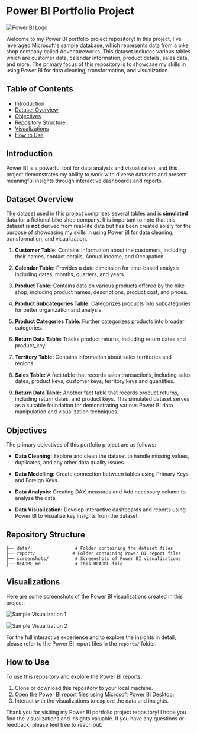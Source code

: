 # Power BI Portfolio Project

![Power BI Logo](https://upload.wikimedia.org/wikipedia/commons/c/cf/New_Power_BI_Logo.svg)

Welcome to my Power BI portfolio project repository! In this project, I've leveraged Microsoft's sample database, which represents data from a bike shop company called Adventureworks. This dataset includes various tables which are customer data, calendar information, product details, sales data, and more. The primary focus of this repository is to showcase my skills in using Power BI for data cleaning, transformation, and visualization.

## Table of Contents
- [Introduction](#introduction)
- [Dataset Overview](#dataset-overview)
- [Objectives](#objectives)
- [Repository Structure](#repository-structure)
- [Visualizations](#visualizations)
- [How to Use](#how-to-use)


## Introduction
Power BI is a powerful tool for data analysis and visualization, and this project demonstrates my ability to work with diverse datasets and present meaningful insights through interactive dashboards and reports.

## Dataset Overview
The dataset used in this project comprises several tables and is **simulated** data for a fictional bike shop company. It is important to note that this dataset is **not** derived from real-life data but has been created solely for the purpose of showcasing my skills in using Power BI for data cleaning, transformation, and visualization.

1. **Customer Table:** Contains information about the customers, including their names, contact details, Annual income, and Occupation.

2. **Calendar Table:** Provides a date dimension for time-based analysis, including dates, months, quarters, and years.

3. **Product Table:** Contains data on various products offered by the bike shop, including product names, descriptions, product cost, and prices.

4. **Product Subcategories Table:** Categorizes products into subcategories for better organization and analysis.

5. **Product Categories Table:** Further categorizes products into broader categories.

6. **Return Data Table:** Tracks product returns, including return dates and product_key.

7. **Territory Table:** Contains information about sales territories and regions.

8. **Sales Table:** A fact table that records sales transactions, including sales dates, product keys, customer keys, territory keys and quantities.

9. **Return Data Table:** Another fact table that records product returns, including return dates, and product keys. 
This simulated dataset serves as a suitable foundation for demonstrating various Power BI data manipulation and visualization techniques.

## Objectives

The primary objectives of this portfolio project are as follows:

- **Data Cleaning:** Explore and clean the dataset to handle missing values, duplicates, and any other data quality issues.

- **Data Modelling:** Create connection between tables using Primary Keys and Foreign Keys.

- **Data Analysis:** Creating DAX measures and Add necessary column to analyse the data.

- **Data Visualization:** Develop interactive dashboards and reports using Power BI to visualize key insights from the dataset.

## Repository Structure
```
├── data/                 # Folder containing the dataset files
├── report/              # Folder containing Power BI report files
├── screenshots/          # Screenshots of Power BI visualizations
├── README.md             # This README file

```

## Visualizations
Here are some screenshots of the Power BI visualizations created in this project:

![Sample Visualization 1](https://github.com/Salisachan/Power_BI_projects/blob/master/screenshots/01_Executive_Dashboard.png?raw=true)

![Sample Visualization 2](https://github.com/Salisachan/Power_BI_projects/blob/master/screenshots/03_Product_Detail.png?raw=true)

For the full interactive experience and to explore the insights in detail, please refer to the Power BI report files in the `reports/` folder.

## How to Use
To use this repository and explore the Power BI reports:

1. Clone or download this repository to your local machine.
2. Open the Power BI report files using Microsoft Power BI Desktop.
3. Interact with the visualizations to explore the data and insights.

Thank you for visiting my Power BI portfolio project repository! I hope you find the visualizations and insights valuable. If you have any questions or feedback, please feel free to reach out.
